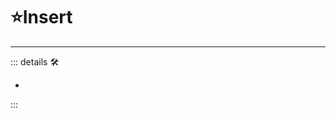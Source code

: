 # ⭐<labor>Insert</labor>

---

<!-- =================================================== -->
<!-- =================================================== -->
<!-- =================================================== -->
<!-- =================================================== -->
<!-- =================================================== -->
::: details 🛠

-

:::
